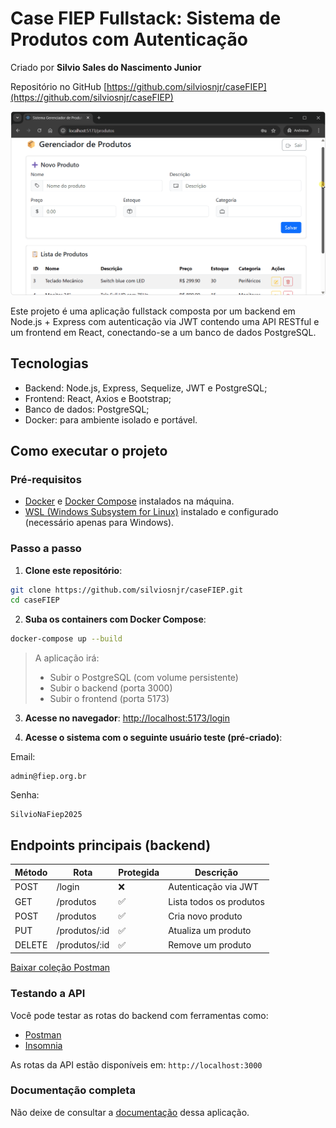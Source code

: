 # Case FIEP Fullstack: Sistema de Produtos com Autenticação

Criado por **Silvio Sales do Nascimento Junior**

Repositório no GitHub [https://github.com/silviosnjr/caseFIEP](https://github.com/silviosnjr/caseFIEP)

![Amostra do case em execução](./amostra.gif)

Este projeto é uma aplicação fullstack composta por um backend em Node.js + Express com autenticação via JWT contendo uma API RESTful e um frontend em React, conectando-se a um banco de dados PostgreSQL.

## Tecnologias

- Backend: Node.js, Express, Sequelize, JWT e PostgreSQL;
- Frontend: React, Axios e Bootstrap;
- Banco de dados: PostgreSQL;
- Docker: para ambiente isolado e portável.

## Como executar o projeto

### Pré-requisitos

- [Docker](https://www.docker.com/products/docker-desktop/) e [Docker Compose](https://docs.docker.com/compose/) instalados na máquina.
- [WSL (Windows Subsystem for Linux)](https://learn.microsoft.com/pt-br/windows/wsl/install) instalado e configurado (necessário apenas para Windows).


### Passo a passo

1. **Clone este repositório**:
```bash
git clone https://github.com/silviosnjr/caseFIEP.git
cd caseFIEP
```

2. **Suba os containers com Docker Compose**:
```bash
docker-compose up --build
```

> A aplicação irá:
> - Subir o PostgreSQL (com volume persistente)
> - Subir o backend (porta 3000)
> - Subir o frontend (porta 5173)

3. **Acesse no navegador**:
[http://localhost:5173/login](http://localhost:5173/login)

4. **Acesse o sistema com o seguinte usuário teste (pré-criado)**:

Email:
```
admin@fiep.org.br
```
Senha:
```
SilvioNaFiep2025
```

## Endpoints principais (backend)

| Método | Rota         | Protegida | Descrição              |
|--------|--------------|-----------|------------------------|
| POST   | /login       | ❌        | Autenticação via JWT   |
| GET    | /produtos    | ✅        | Lista todos os produtos|
| POST   | /produtos    | ✅        | Cria novo produto      |
| PUT    | /produtos/:id| ✅        | Atualiza um produto    |
| DELETE | /produtos/:id| ✅        | Remove um produto      |

[Baixar coleção Postman](./case-api/postman/collection.json)


### Testando a API
Você pode testar as rotas do backend com ferramentas como:
- [Postman](https://www.postman.com/)
- [Insomnia](https://insomnia.rest/)

As rotas da API estão disponíveis em: `http://localhost:3000`

### Documentação completa
Não deixe de consultar a [documentação](./docs/README.md) dessa aplicação.
